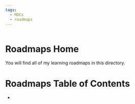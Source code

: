 ```yaml
---
tags:
  - MOCs
  - roadmaps
---
```

```folder-index-content
```
# Roadmaps Home

You will find all of my learning roadmaps in this directory.

# Roadmaps Table of Contents
- 